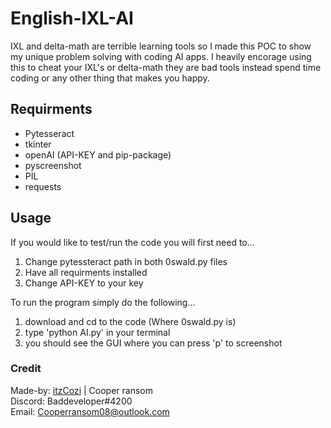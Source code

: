 # English-IXL-AI
IXL and delta-math are terrible learning tools so I made this POC to show my unique problem solving with coding AI apps. I heavily encorage using this to cheat your IXL's or delta-math they are bad tools instead spend time coding or any other thing that makes you happy.

## Requirments
- Pytesseract
- tkinter
- openAI (API-KEY and pip-package)
- pyscreenshot
- PIL
- requests

## Usage
If you would like to test/run the code you will first need to...  
1. Change pytessteract path in both 0swald.py files
2. Have all requirments installed
3. Change API-KEY to your key

To run the program simply do the following...

1. download and cd to the code (Where 0swald.py is)
2. type 'python AI.py' in your terminal
3. you should see the GUI where you can press 'p' to screenshot

### Credit
Made-by: [itzCozi](https://github.com/itzCozi) | Cooper ransom   
Discord: Baddeveloper#4200  
Email: Cooperransom08@outlook.com                                 
